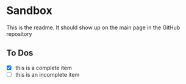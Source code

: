 # Sandbox

This is the readme.  It should show up on the main
page in the GitHub repository

## To Dos
- [x] this is a complete item
- [ ] this is an incomplete item